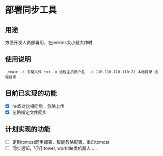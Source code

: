 # 部署同步工具

## 用途

方便开发人员部署用，在jenkins太小题大作时

## 使用说明

`./main -i 忽略文件.txt -u 远程主机用户名  -s 110.110.110.110:22 本地目录 远程目录`


## 目前已实现的功能

- [x] md5对比相同后，忽略上传
- [x] 忽略指定文件同步

## 计划实现的功能

- [ ] 定制tomcat同步部署，智能忽略配置，重启tomcat
- [ ] 同步通知，钉钉,tower, worktile类机器人
....
